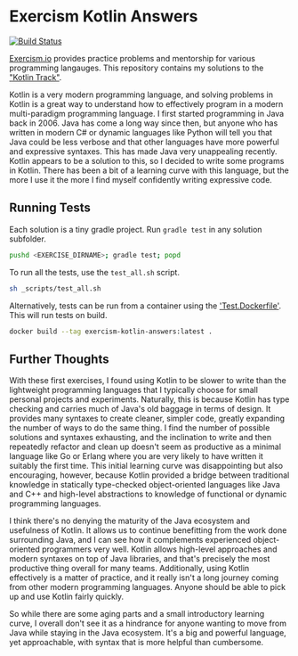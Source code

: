 Exercism Kotlin Answers
================================================================================

[![Build Status](https://travis-ci.com/SLIB53/exercism-kotlin-answers.svg?branch=master)](https://travis-ci.com/SLIB53/exercism-kotlin-answers)

[Exercism.io][exercism] provides practice problems and mentorship for various programming langauges. This repository contains my solutions to the ["Kotlin Track"][exercism-kotlin-track].

Kotlin is a very modern programming language, and solving problems in Kotlin is a great way to understand how to effectively program in a modern multi-paradigm programming language. I first started programming in Java back in 2006. Java has come a long way since then, but anyone who has written in modern C# or dynamic languages like Python will tell you that Java could be less verbose and that other languages have more powerful and expressive syntaxes. This has made Java very unappealing recently. Kotlin appears to be a solution to this, so I decided to write some programs in Kotlin. There has been a bit of a learning curve with this language, but the more I use it the more I find myself confidently writing expressive code.

Running Tests
--------------------------------------------------------------------------------

Each solution is a tiny gradle project. Run `gradle test` in any solution subfolder.

```sh
pushd <EXERCISE_DIRNAME>; gradle test; popd
```

To run all the tests, use the `test_all.sh` script.

```sh
sh _scripts/test_all.sh
```

Alternatively, tests can be run from a container using the ['Test.Dockerfile'](./Test.Dockerfile). This will run tests on build.

```sh
docker build --tag exercism-kotlin-answers:latest .
```


Further Thoughts
--------------------------------------------------------------------------------

With these first exercises, I found using Kotlin to be slower to write than the lightweight programming languages that I typically choose for small personal projects and experiments. Naturally, this is because Kotlin has type checking and carries much of Java's old baggage in terms of design. It provides many syntaxes to create cleaner, simpler code, greatly expanding the number of ways to do the same thing. I find the number of possible solutions and syntaxes exhausting, and the inclination to write and then repeatedly refactor and clean up doesn't seem as productive as a minimal language like Go or Erlang where you are very likely to have written it suitably the first time. This initial learning curve was disappointing but also encouraging, however, because Kotlin provided a bridge between traditional knowledge in statically type-checked object-oriented languages like Java and C++ and high-level abstractions to knowledge of functional or dynamic programming languages.

I think there's no denying the maturity of the Java ecosystem and usefulness of Kotlin. It allows us to continue benefitting from the work done surrounding Java, and I can see how it complements experienced object-oriented programmers very well. Kotlin allows high-level approaches and modern syntaxes on top of Java libraries, and that's precisely the most productive thing overall for many teams. Additionally, using Kotlin effectively is a matter of practice, and it really isn't a long journey coming from other modern programming languages. Anyone should be able to pick up and use Kotlin fairly quickly.

So while there are some aging parts and a small introductory learning curve, I overall don't see it as a hindrance for anyone wanting to move from Java while staying in the Java ecosystem. It's a big and powerful language, yet approachable, with syntax that is more helpful than cumbersome.


[exercism]: https://exercism.io
[exercism-kotlin-track]: https://exercism.io/tracks/kotlin
